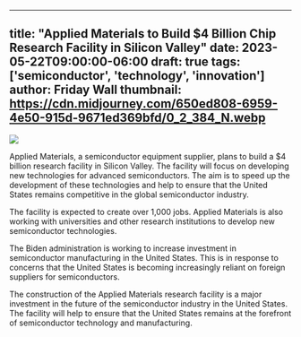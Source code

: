 
---
title: "Applied Materials to Build $4 Billion Chip Research Facility in Silicon Valley"
date: 2023-05-22T09:00:00-06:00
draft: true
tags: ['semiconductor', 'technology', 'innovation']
author: Friday Wall
thumbnail:  https://cdn.midjourney.com/650ed808-6959-4e50-915d-9671ed369bfd/0_2_384_N.webp
---

![]( https://cdn.midjourney.com/650ed808-6959-4e50-915d-9671ed369bfd/0_2.webp)


Applied Materials, a semiconductor equipment supplier, plans to build a $4 billion research facility in Silicon Valley. The facility will focus on developing new technologies for advanced semiconductors. The aim is to speed up the development of these technologies and help to ensure that the United States remains competitive in the global semiconductor industry.

The facility is expected to create over 1,000 jobs. Applied Materials is also working with universities and other research institutions to develop new semiconductor technologies.

The Biden administration is working to increase investment in semiconductor manufacturing in the United States. This is in response to concerns that the United States is becoming increasingly reliant on foreign suppliers for semiconductors.

The construction of the Applied Materials research facility is a major investment in the future of the semiconductor industry in the United States. The facility will help to ensure that the United States remains at the forefront of semiconductor technology and manufacturing.


            